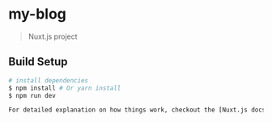 # my-blog

> Nuxt.js project

## Build Setup

``` bash
# install dependencies
$ npm install # Or yarn install
$ npm run dev

For detailed explanation on how things work, checkout the [Nuxt.js docs](https://github.com/nuxt/nuxt.js).

